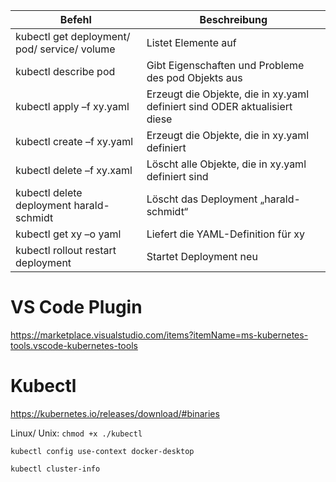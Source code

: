 |Befehl|Beschreibung|
|--|--|
|kubectl get deployment/ pod/ service/ volume|Listet Elemente auf
|kubectl describe pod|Gibt Eigenschaften und Probleme des pod Objekts aus
|kubectl apply –f xy.yaml|Erzeugt die Objekte, die in xy.yaml definiert sind ODER aktualisiert diese
|kubectl create –f xy.yaml|Erzeugt die Objekte, die in xy.yaml definiert
|kubectl delete –f xy.xaml|Löscht alle Objekte, die in xy.yaml definiert sind
|kubectl delete deployment harald-schmidt|Löscht das Deployment „harald-schmidt“
|kubectl get xy –o yaml|Liefert die YAML-Definition für xy|
|kubectl rollout restart deployment <name>| Startet Deployment <name> neu|

# VS Code Plugin 

https://marketplace.visualstudio.com/items?itemName=ms-kubernetes-tools.vscode-kubernetes-tools


# Kubectl 

https://kubernetes.io/releases/download/#binaries

Linux/ Unix:  `chmod +x ./kubectl`

`kubectl config use-context docker-desktop`

`kubectl cluster-info`